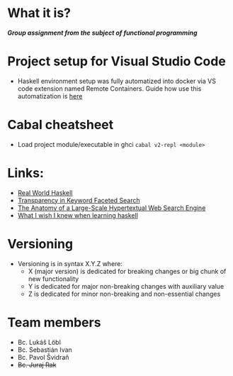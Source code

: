 # What it is?
*___Group assignment from the subject of functional programming___*

# Project setup for Visual Studio Code
 - Haskell environment setup was fully automatized into docker via VS code extension named Remote Containers. Guide how use this automatization is [here](./.devcontainer/README.md)

# Cabal cheatsheet
- Load project module/executable in ghci `cabal v2-repl <module>`

# Links:
- [Real World Haskell](http://book.realworldhaskell.org/read/)
- [Transparency in Keyword Faceted Search](https://datasetsearch.research.google.com/search?query=html%20pages&docid=L2cvMTFwendteW13cA%3D%3D)
- [The Anatomy of a Large-Scale Hypertextual Web Search Engine](http://papers.cumincad.org/data/works/att/2873.content.pdf)
- [What I wish I knew when learning haskell](http://dev.stephendiehl.com/hask/)

# Versioning
 - Versioning is in syntax X.Y.Z where:
   - X (major version) is dedicated for breaking changes or big chunk of new functionality
   - Y is dedicated for major non-breaking changes with auxiliary value
   - Z is dedicated for minor non-breaking and non-essential changes

# Team members
- Bc. Lukáš Löbl
- Bc. Sebastián Ivan
- Bc. Pavol Švidraň
- ~~Bc. Juraj Rak~~